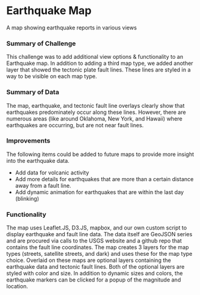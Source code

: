 # Earthquake Map
A map showing earthquake reports in various views


### Summary of Challenge
This challenge was to add additional view options & functionality to an Earthquake map. In addition to adding a third map type, we added another layer that showed the tectonic plate fault lines. These lines are styled in a way to be visible on each map type.


### Summary of Data
The map, earthquake, and tectonic fault line overlays clearly show that earthquakes predominately occur along these lines. However, there are numerous areas (like around Oklahoma, New York, and Hawaii) where earthquakes are occurring, but are not near fault lines.


### Improvements
The following items could be added to future maps to provide more insight into the earthquake data.
- Add data for volcanic activity
- Add more details for earthquakes that are more than a certain distance away from a fault line.
- Add dynamic animation for earthquakes that are within the last day (blinking)


### Functionality
The map uses Leaflet.JS, D3.JS, mapbox, and our own custom script to display earthquake and fault line data. The data itself are GeoJSON series and are procured via calls to the USGS website and a github repo that contains the fault line coordinates. The map creates 3 layers for the map types (streets, satellite streets, and dark) and uses these for the map type choice. Overlaid on these maps are optional layers containing the earthquake data and tectonic fault lines. Both of the optional layers are styled with color and size. In addition to dynamic sizes and colors, the earthquake markers can be clicked for a popup of the magnitude and location.
